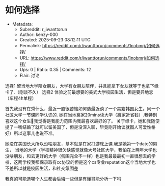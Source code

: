 # 如何选择

- Metadata:
  - Subreddit: r_iwanttorun
  - Author: kenzy-000
  - Created: 2025-09-23 08:12:11 UTC
  - Permalink: https://reddit.com/r/iwanttorun/comments/1nobmrj/如何选择/
  - URL: https://www.reddit.com/r/iwanttorun/comments/1nobmrj/如何选择/
  - Ups: 0 | Ratio: 0.35 | Comments: 12
  - Flair: 讨论


选择1
留当地大学陪女朋友，大学有女朋友陪伴，并且能拿下女友就等于也拿下绿卡了.（刚谈不久）
选择2 体验之前最想要的美式大学校园生活，但是要异地恋（车程4h单程）

首先我没有在秀什么，最近一直很苦恼如何选最近谈了一个美籍韩国女生，同一个社区大学一节课同学认识的.
她在当地离家20mins读大学（离家近省钱）.我特别喜欢这个女生🫠我觉得是我能力范围内我最喜欢最好的了。
关于绿卡，她和我随便提了一嘴结婚了就可以留美国了，但是没深入聊，毕竟刚开始谈就图人可爱性格好）所以这事儿也说不准。

她没在美国长大所以没啥朋友，基本就是在家打游戏上课.我是她第一个date的男生，
当地的大学（学校精神很欠缺感觉就像大号社区大学，我怕在上两年大学也没啥朋友，和去更好的大学（氛围完全不一样）也是我最最最初一直很想去的学校，这两学校我都保录取有cc协议的但是这个cs专业reputation这个当地大学也不差所以就是校园生活，和社交氛围差

我真的可能选哪个人生都会后悔一些但是有懂哥能分析一下吗

